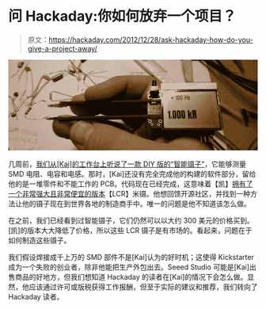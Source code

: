 # 问 Hackaday:你如何放弃一个项目？

> 原文：<https://hackaday.com/2012/12/28/ask-hackaday-how-do-you-give-a-project-away/>

![lcr](img/1de9237b2867bc76d1bacf81657a64bb.png)

几周前，[我们从[Kai]的工作台上听说了一款 DIY 版的“智能镊子”](http://hackaday.com/2012/11/07/measuring-smd-parts-with-a-home-brew-version-of-smart-tweezers/)，它能够测量 SMD 电阻、电容和电感。那时，[Kai]还没有完全完成他的构建的软件部分，留给他的是一堆零件和不能工作的 PCB。代码现在已经完成，这意味着【凯】[拥有了一个非常强大且非常便宜的版本](http://www.xyphro.de/blog/comments.php?y=12&m=12&entry=entry121227-233617)【LCR】米镊。他想回馈开源社区，并找到一种方法让他的镊子现在到世界各地的制造商手中。唯一的问题是他不知道该怎么做。

在之前，我们已经看到过智能镊子，它们仍然可以以大约 300 美元的价格买到。[凯]的版本大大降低了价格，所以这些 LCR 镊子是有市场的。看起来，问题在于如何制造这些镊子。

我们假设焊接成千上万的 SMD 部件不是[Kai]认为的好时机；这使得 Kickstarter 成为一个失败的创业者，除非他能把生产外包出去。Seeed Studio 可能是[Kai]出售商品的好地方，但我们想知道 Hackaday 的读者在[Kai]的情况下会怎么做。显然，他应该通过许可或版税获得工作报酬，但至于实际的建议和推荐，我们转向了 Hackaday 读者。